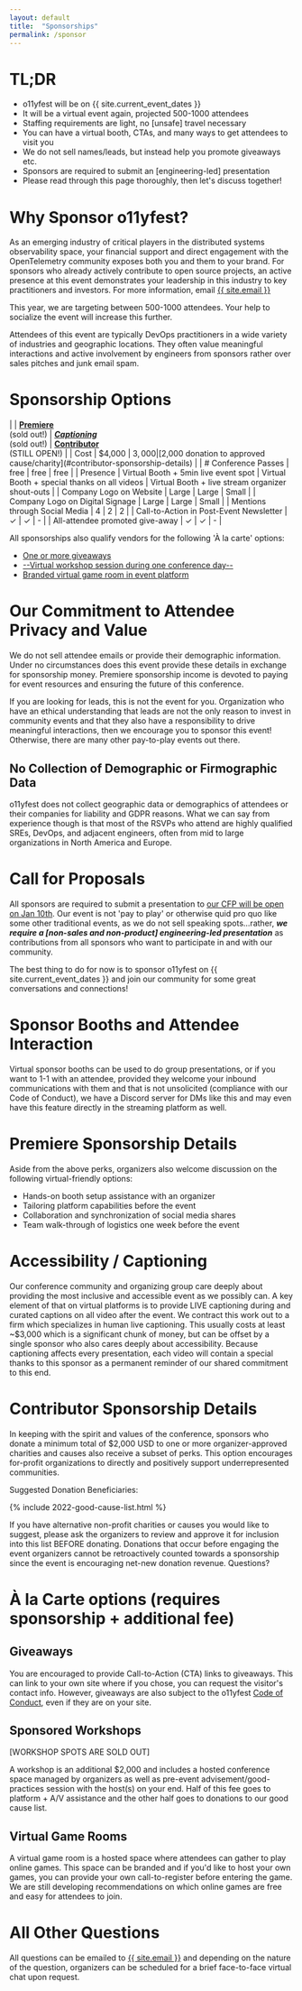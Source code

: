 ```yaml
---
layout: default
title:  "Sponsorships"
permalink: /sponsor
---
```


# TL;DR

* o11yfest will be on {{ site.current_event_dates }}
* It will be a virtual event again, projected 500-1000 attendees
* Staffing requirements are light, no [unsafe] travel necessary
* You can have a virtual booth, CTAs, and many ways to get attendees to visit you
* We do not sell names/leads, but instead help you promote giveaways etc.
* Sponsors are required to submit an [engineering-led] presentation
* Please read through this page thoroughly, then let's discuss together!


# Why Sponsor o11yfest?

As an emerging industry of critical players in the distributed systems observability space, your financial support and direct engagement with the OpenTelemetry community exposes both you and them to your brand. For sponsors who already actively contribute to open source projects, an active presence at this event demonstrates your leadership in this industry to key practitioners and investors. For more information, email [{{ site.email }}](/contact)

This year, we are targeting between 500-1000 attendees. Your help to socialize the event will increase this further.

Attendees of this event are typically DevOps practitioners in a wide variety of industries
 and geographic locations. They often value meaningful interactions and active
 involvement by engineers from sponsors rather over sales pitches and junk email spam.

# Sponsorship Options

|                                         | [**Premiere**](#premiere-sponsorship-details)<br />(sold out!) | [***Captioning***](#accessibility--captioning)<br />(sold out!) | [**Contributor**](#contributor-sponsorship-details)<br />(STILL OPEN!) |
| Cost                                    | $4,000                              | $3,000   | [$2,000 donation to approved cause/charity](#contributor-sponsorship-details) |
| # Conference Passes                     |  free                                  | free   | free           |
| Presence                           | Virtual Booth + 5min live event spot | Virtual Booth + special thanks on all videos | Virtual Booth + live stream organizer shout-outs  |
| Company Logo on Website                 | Large                           | Large       | Small       |
| Company Logo on Digital Signage         | Large                           | Large       | Small       |
| Mentions through Social Media           | 4                                 | 2        | 2           |
| Call-to-Action in Post-Event Newsletter | ✓                                | ✓        | -           |
| All-attendee promoted give-away         | ✓                                | ✓        | -           |

All sponsorships also qualify vendors for the following 'À la carte' options:

* [One or more giveaways](#giveaways)
* [--Virtual workshop session during one conference day--](#sponsored-breakouts)
* [Branded virtual game room in event platform](#virtual-game-rooms)

# Our Commitment to Attendee Privacy and Value

We do not sell attendee emails or provide their demographic information. Under no circumstances
 does this event provide these details in exchange for sponsorship money. Premiere sponsorship income
 is devoted to paying for event resources and ensuring the future of this conference.

If you are looking for leads, this is not the event for you. Organization who have
 an ethical understanding that leads are not the only reason to invest in community events
 and that they also have a responsibility to drive meaningful interactions, then we encourage
 you to sponsor this event! Otherwise, there are many other pay-to-play events out there.

## No Collection of Demographic or Firmographic Data

o11yfest does not collect geographic data or demographics of attendees or their companies for liability and GDPR reasons. What we can say from experience though is that most of the RSVPs who attend are highly qualified SREs, DevOps, and adjacent engineers, often from mid to large organizations in North America and Europe.

# Call for Proposals

All sponsors are required to submit a presentation to [our CFP will be open on Jan 10th](/cfp). Our event is not 'pay to play' or otherwise quid pro quo like some other traditional events, as we do not sell speaking spots...rather, ***we require a [non-sales and non-product] engineering-led presentation*** as contributions from all sponsors who want to participate in and with our community.

The best thing to do for now is to sponsor o11yfest on {{ site.current_event_dates }} and join our
 community for some great conversations and connections!

# Sponsor Booths and Attendee Interaction

Virtual sponsor booths can be used to do group presentations, or if you want to 1-1 with an attendee, provided they welcome your inbound communications with them and that is not unsolicited (compliance with our Code of Conduct), we have a Discord server for DMs like this and may even have this feature directly in the streaming platform as well.

# Premiere Sponsorship Details

Aside from the above perks, organizers also welcome discussion on the following virtual-friendly options:

- Hands-on booth setup assistance with an organizer
- Tailoring platform capabilities before the event
- Collaboration and synchronization of social media shares
- Team walk-through of logistics one week before the event

# Accessibility / Captioning

Our conference community and organizing group care deeply about providing the most inclusive and accessible event as we possibly can. A key element of that on virtual platforms is to provide LIVE captioning during and curated captions on all video after the event. We contract this work out to a firm which specializes in human live captioning. This usually costs at least ~$3,000 which is a significant chunk of money, but can be offset by a single sponsor who also cares deeply about accessibility. Because captioning affects every presentation, each video will contain a special thanks to this sponsor as a permanent reminder of our shared commitment to this end.

# Contributor Sponsorship Details

In keeping with the spirit and values of the conference, sponsors who donate a minimum total of $2,000 USD to one or more organizer-approved charities and causes also receive a subset of perks. This option encourages for-profit organizations to directly and positively support underrepresented communities.

Suggested Donation Beneficiaries:

{% include 2022-good-cause-list.html %}

If you have alternative non-profit charities or causes you would like to suggest, please ask the organizers to review and approve it for inclusion into this list BEFORE donating. Donations that occur before engaging the event organizers cannot be retroactively counted towards a sponsorship since the event is encouraging net-new donation revenue.
Questions?

# À la Carte options (requires sponsorship + additional fee)

## Giveaways

You are encouraged to provide Call-to-Action (CTA) links to giveaways. This can link to your own site where if you chose, you can request the visitor's contact info. However, giveaways are also subject to the o11yfest [Code of Conduct](#code-of-conduct), even if they are on your site.

## Sponsored Workshops

[WORKSHOP SPOTS ARE SOLD OUT]

A workshop is an additional $2,000 and includes a hosted conference space managed by organizers as well as pre-event advisement/good-practices session with the host(s) on your end. Half of this fee goes to platform + A/V assistance and the other half goes to donations to our good cause list.

## Virtual Game Rooms

A virtual game room is a hosted space where attendees can gather to play online games. This space can be branded and if you'd like to host your own games, you can provide your own call-to-register before entering the game. We are still developing recommendations on which online games are free and easy for attendees to join.

# All Other Questions

All questions can be emailed to [{{ site.email }}](/contact) and depending on the nature of the question, organizers can be scheduled for a brief face-to-face virtual chat upon request.

